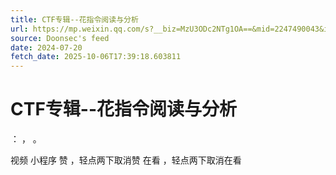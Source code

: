 ```yaml
---
title: CTF专辑--花指令阅读与分析
url: https://mp.weixin.qq.com/s?__biz=MzU3ODc2NTg1OA==&mid=2247490043&idx=1&sn=75591dc98ebb258e968efdd91315e35a
source: Doonsec's feed
date: 2024-07-20
fetch_date: 2025-10-06T17:39:18.603811
---
```


# CTF专辑--花指令阅读与分析

：
，
。

视频
小程序
赞
，轻点两下取消赞
在看
，轻点两下取消在看